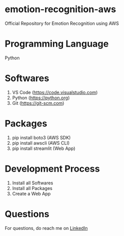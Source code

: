# emotion-recognition-aws
Official Repository for Emotion Recognition using AWS

# Programming Language
Python

# Softwares
1. VS Code (https://code.visualstudio.com)
2. Python (https://python.org)
3. Git (https://git-scm.com)

# Packages
1. pip install boto3 (AWS SDK)
2. pip install awscli (AWS CLI)
3. pip install streamlit (Web App)

# Development Process

1. Install all Softwares
2. Install all Packages
3. Create a Web App

# Questions
For questions, do reach me on <a href="https://linkedin.com/in/MadhuPIoT">LinkedIn</a>
